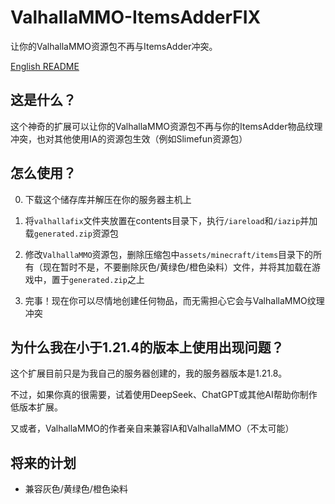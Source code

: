 # ValhallaMMO-ItemsAdderFIX
让你的ValhallaMMO资源包不再与ItemsAdder冲突。

[English README](README.md)

## 这是什么？
这个神奇的扩展可以让你的ValhallaMMO资源包不再与你的ItemsAdder物品纹理冲突，也对其他使用IA的资源包生效（例如Slimefun资源包）

## 怎么使用？
0. 下载这个储存库并解压在你的服务器主机上

1. 将`valhallafix`文件夹放置在contents目录下，执行`/iareload`和`/iazip`并加载`generated.zip`资源包

2. 修改`ValhallaMMO`资源包，删除压缩包中`assets/minecraft/items`目录下的所有（现在暂时不是，不要删除灰色/黄绿色/橙色染料）文件，并将其加载在游戏中，置于`generated.zip`之上

3. 完事！现在你可以尽情地创建任何物品，而无需担心它会与ValhallaMMO纹理冲突

## 为什么我在小于1.21.4的版本上使用出现问题？
这个扩展目前只是为我自己的服务器创建的，我的服务器版本是1.21.8。

不过，如果你真的很需要，试着使用DeepSeek、ChatGPT或其他AI帮助你制作低版本扩展。

又或者，ValhallaMMO的作者亲自来兼容IA和ValhallaMMO（不太可能）

## 将来的计划
- 兼容灰色/黄绿色/橙色染料
